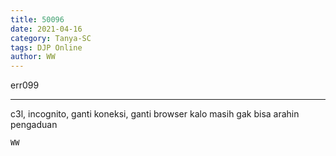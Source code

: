 ```yaml
---
title: 50096
date: 2021-04-16
category: Tanya-SC
tags: DJP Online
author: WW
---
```


err099

---

c3l, incognito, ganti koneksi, ganti browser kalo masih gak bisa arahin pengaduan

`WW`
